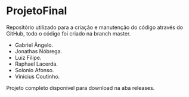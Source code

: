 # ProjetoFinal

Repositório utilizado para a criação e manutenção do código através do GitHub, todo o código foi criado na branch master.

- Gabriel Ângelo.
- Jonathas Nóbrega.
- Luiz Filipe.
- Raphael Lacerda.
- Solonio Afonso.
- Vinicius Coutinho.


Projeto completo disponível para download na aba releases.

